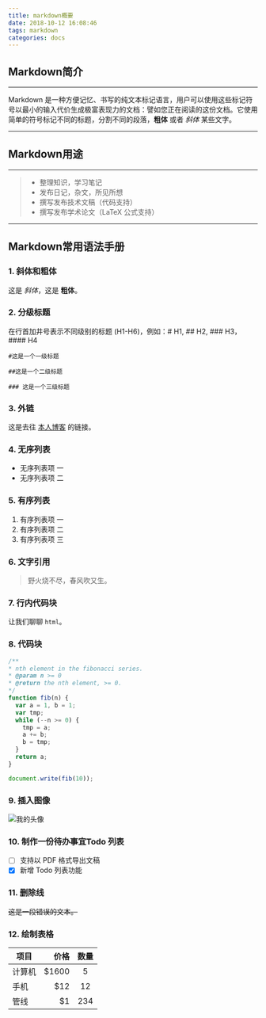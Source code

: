 ```yaml
---
title: markdown概要
date: 2018-10-12 16:08:46
tags: markdown
categories: docs
---
```


## Markdown简介

------

Markdown 是一种方便记忆、书写的纯文本标记语言，用户可以使用这些标记符号以最小的输入代价生成极富表现力的文档：譬如您正在阅读的这份文档。它使用简单的符号标记不同的标题，分割不同的段落，**粗体** 或者 *斜体* 某些文字。

------
## Markdown用途

------

> * 整理知识，学习笔记
> * 发布日记，杂文，所见所想
> * 撰写发布技术文稿（代码支持）
> * 撰写发布学术论文（LaTeX 公式支持）

------

## Markdown常用语法手册

### 1. 斜体和粗体

这是 *斜体*，这是 **粗体**。

### 2. 分级标题

在行首加井号表示不同级别的标题 (H1-H6)，例如：# H1, ## H2, ### H3，#### H4

```
#这是一个一级标题

##这是一个二级标题

### 这是一个三级标题
```

### 3. 外链

这是去往 [本人博客](https://lovelyun.github.io/) 的链接。

### 4. 无序列表

* 无序列表项 一
* 无序列表项 二

### 5. 有序列表

1. 有序列表项 一
2. 有序列表项 二
3. 有序列表项 三

### 6. 文字引用

> 野火烧不尽，春风吹又生。

### 7. 行内代码块

让我们聊聊 `html`。

### 8.  代码块

``` javascript
/**
* nth element in the fibonacci series.
* @param n >= 0
* @return the nth element, >= 0.
*/
function fib(n) {
  var a = 1, b = 1;
  var tmp;
  while (--n >= 0) {
    tmp = a;
    a += b;
    b = tmp;
  }
  return a;
}

document.write(fib(10));
```

### 9.  插入图像

![我的头像](https://avatars0.githubusercontent.com/u/11694024?s=460&v=4)

### 10. 制作一份待办事宜Todo 列表

- [ ] 支持以 PDF 格式导出文稿
- [x] 新增 Todo 列表功能

### 11. 删除线

~~这是一段错误的文本。~~


### 12. 绘制表格

| 项目        | 价格   |  数量  |
| --------   | -----:  | :----:  |
| 计算机     | $1600 |   5     |
| 手机        |   $12   |   12   |
| 管线        |    $1    |  234  |

